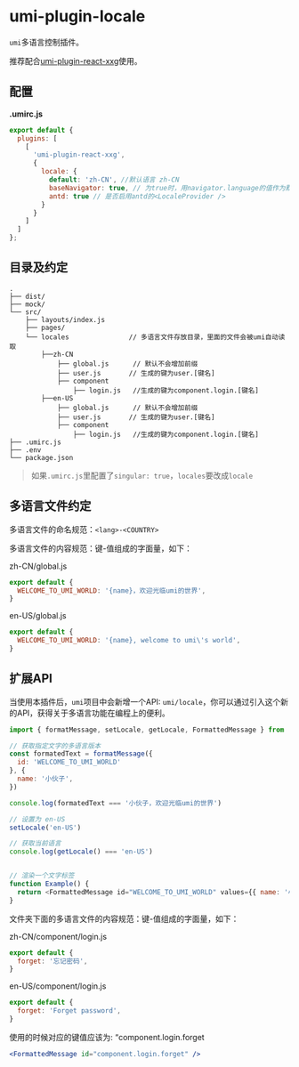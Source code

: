 # umi-plugin-locale

`umi`多语言控制插件。

推荐配合[umi-plugin-react-xxg](https://umijs.org/plugin/umi-plugin-react.html)使用。

## 配置

**.umirc.js**

```js
export default {
  plugins: [
    [
      'umi-plugin-react-xxg',
      {
        locale: {
          default: 'zh-CN', //默认语言 zh-CN
          baseNavigator: true, // 为true时，用navigator.language的值作为默认语言
          antd: true // 是否启用antd的<LocaleProvider />
        }
      }
    ]
  ]
};
```

## 目录及约定

```
.
├── dist/                          
├── mock/                         
└── src/                          
    ├── layouts/index.js          
    ├── pages/                    
    └── locales               // 多语言文件存放目录，里面的文件会被umi自动读取
        ├──zh-CN
            ├── global.js      // 默认不会增加前缀
            ├── user.js       // 生成的键为user.[键名]
            ├── component
                ├── login.js   //生成的键为component.login.[键名] 
        ├──en-US
            ├── global.js      // 默认不会增加前缀
            ├── user.js       // 生成的键为user.[键名]
            ├── component
                ├── login.js   //生成的键为component.login.[键名]          
├── .umirc.js                     
├── .env                          
└── package.json
```


>如果`.umirc.js`里配置了`singular: true`，`locales`要改成`locale`


## 多语言文件约定

多语言文件的命名规范：`<lang>-<COUNTRY>`


多语言文件的内容规范：键-值组成的字面量，如下：

zh-CN/global.js

```javascript
export default {
  WELCOME_TO_UMI_WORLD: '{name}，欢迎光临umi的世界',
}
```

en-US/global.js

```javascript
export default {
  WELCOME_TO_UMI_WORLD: '{name}, welcome to umi\'s world',
}
```

## 扩展API

当使用本插件后，`umi`项目中会新增一个API: `umi/locale`，你可以通过引入这个新的API，获得关于多语言功能在编程上的便利。

```javascript
import { formatMessage, setLocale, getLocale, FormattedMessage } from 'umi/locale'

// 获取指定文字的多语言版本
const formatedText = formatMessage({
  id: 'WELCOME_TO_UMI_WORLD'
}, {
  name: '小伙子',
})

console.log(formatedText === '小伙子，欢迎光临umi的世界')

// 设置为 en-US
setLocale('en-US')

// 获取当前语言
console.log(getLocale() === 'en-US')


// 渲染一个文字标签
function Example() {
  return <FormattedMessage id="WELCOME_TO_UMI_WORLD" values={{ name: '小伙子' }} />
}
```


文件夹下面的多语言文件的内容规范：键-值组成的字面量，如下：

zh-CN/component/login.js

```javascript
export default {
  forget: '忘记密码',
}
```

en-US/component/login.js

```javascript
export default {
  forget: 'Forget password',
}
```

使用的时候对应的键值应该为: “component.login.forget  
``` jsx
<FormattedMessage id="component.login.forget" />
```


